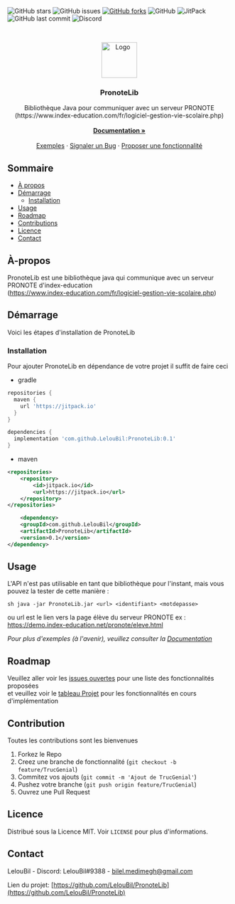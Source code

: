 <!--
*** Thanks for checking out this README Template. If you have a suggestion that would
*** make this better, please fork the PronoteLib and create a pull request or simply open
*** an issue with the tag "enhancement".
*** Thanks again! Now go create something AMAZING! :D
***
***
***
*** To avoid retyping too much info. Do a search and replace for the following:
*** LelouBil, PronoteLib, twitter_handle, bilel.medimegh@gmail.com
-->





<!-- PROJECT SHIELDS -->
<!--
*** I'm using markdown "reference style" links for readability.
*** Reference links are enclosed in brackets [ ] instead of parentheses ( ).
*** See the bottom of this document for the declaration of the reference variables
*** for contributors-url, forks-url, etc. This is an optional, concise syntax you may use.
*** https://www.markdownguide.org/basic-syntax/#reference-style-links
-->
![GitHub stars](https://img.shields.io/github/stars/LelouBil/PronoteLib?style=social)
![GitHub issues](https://img.shields.io/github/issues/LelouBil/PronoteLib?style=flat-square)
[![GitHub forks](https://img.shields.io/github/forks/LelouBil/PronoteLib)](https://github.com/LelouBil/PronoteLib/network)
![GitHub](https://img.shields.io/github/license/LelouBil/PronoteLib?style=flat-square)
![JitPack](https://img.shields.io/jitpack/v/github/LelouBil/PronoteLib?style=flat-square)
![GitHub last commit](https://img.shields.io/github/last-commit/LelouBil/PronoteLib?style=flat-square)
![Discord](https://img.shields.io/badge/Discord-LelouBil%239388-%237289DA?style=flat-square&logo=discord)
<!-- PROJECT LOGO -->
<br />
<p align="center">
  <a href="https://github.com/LelouBil/PronoteLib">
    <img src="https://imgur.com/c5iq9U3.png" alt="Logo" width="80" height="80">
  </a>

  <h3 align="center">PronoteLib</h3>

  <p align="center">
    Bibliothèque Java pour communiquer avec un serveur PRONOTE 
    <br />(https://www.index-education.com/fr/logiciel-gestion-vie-scolaire.php)
    <br />
    <br />
    <a href="https://github.com/LelouBil/PronoteLib/wiki"><strong>Documentation »</strong></a>
    <br />
    <br />
    <a href="https://github.com/LelouBil/PronoteLib/wiki/Exemples">Exemples</a>
    ·
    <a href="https://github.com/LelouBil/PronoteLib/issues">Signaler un Bug</a>
    ·
    <a href="https://github.com/LelouBil/PronoteLib/issues">Proposer une fonctionnalité</a>
  </p>
</p>



<!-- TABLE OF CONTENTS -->
## Sommaire

* [À propos](#À-propos)
* [Démarrage](#démarrage)
  * [Installation](#installation)
* [Usage](#usage)
* [Roadmap](#Roadmap)
* [Contributions](#contributions)
* [Licence](#licence)
* [Contact](#contact)



<!-- ABOUT THE PROJECT -->
## À-propos


PronoteLib est une bibliothèque java qui communique avec un serveur PRONOTE d'index-education  
(https://www.index-education.com/fr/logiciel-gestion-vie-scolaire.php)


<!-- GETTING STARTED -->
## Démarrage

Voici les étapes d'installation de PronoteLib

### Installation

Pour ajouter PronoteLib en dépendance de votre projet il suffit de faire ceci
 
- gradle
```groovy
repositories {
  maven { 
    url 'https://jitpack.io' 
  }
}

dependencies {
  implementation 'com.github.LelouBil:PronoteLib:0.1'
}
```
- maven
```xml
<repositories>
	<repository>
	    <id>jitpack.io</id>
	    <url>https://jitpack.io</url>
	</repository>
</repositories>

	<dependency>
    <groupId>com.github.LelouBil</groupId>
    <artifactId>PronoteLib</artifactId>
    <version>0.1</version>
</dependency>
```



<!-- USAGE EXAMPLES -->
## Usage

L'API n'est pas utilisable en tant que bibliothèque  pour l'instant, mais vous pouvez la tester de cette manière :  
  
``sh
java -jar PronoteLib.jar <url> <identifiant> <motdepasse>
``  

ou url est le lien vers la page élève du serveur PRONOTE
ex : https://demo.index-education.net/pronote/eleve.html

_Pour plus d'exemples (à l'avenir), veuillez consulter la [Documentation](https://github.com/LelouBil/PronoteLib/wiki)_



<!-- ROADMAP -->
## Roadmap

Veuillez aller voir les [issues ouvertes](https://github.com/LelouBil/PronoteLib/issues) pour une liste des fonctionnalités proposées  
et veuillez voir le  [tableau Projet](https://github.com/LelouBil/PronoteLib/projects) pour les fonctionnalités en cours d'implémentation

<!-- CONTRIBUTING -->
## Contribution

Toutes les contributions sont les bienvenues

1. Forkez le Repo  
2. Creez une branche de fonctionnalité (`git checkout -b feature/TrucGenial`)  
3. Commitez vos ajouts (`git commit -m 'Ajout de TrucGenial'`)  
4. Pushez votre branche (`git push origin feature/TrucGenial`)  
5. Ouvrez une Pull Request  


<!-- LICENSE -->
## Licence

Distribué sous la Licence MIT. Voir `LICENSE` pour plus d'informations.



<!-- CONTACT -->
## Contact

LelouBil - Discord: LelouBil#9388 - bilel.medimegh@gmail.com

Lien du projet: [https://github.com/LelouBil/PronoteLib](https://github.com/LelouBil/PronoteLib)




<!-- MARKDOWN LINKS & IMAGES -->
<!-- https://www.markdownguide.org/basic-syntax/#reference-style-links -->
